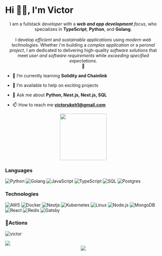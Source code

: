 # Hi 👋🏾, I'm Victor
<p align="center">I am a fullstack<i><b></b> developer</i> with a <i><b>web and app development</b> focus</i>, who specializes in <b>TypeScript</b>, <b>Python</b>, and <b>Golang</b>. <br><br>I develop <i>efficient</i> and <i>sustainable</i> <i>applications</i> using <i>modern web technologies</i>. Whether i'm building a <i>complex application</i> or a <i>peronal project</i>, I am dedicated to delivering high-quality <i>software solutions</i> that meet <i>user and software requirements</i> while <i>exceeding specified expectations</i>.<br>
💫
<p>
  
  - 🌱 I’m currently learning **Solidity and Chainlink**

- 🤝 I’m available to help on exciting projects

- 💬 Ask me about **Python, Nest.js, Next.js, SQL**

- 📫 How to reach me **victorukeh1@gmail.com**
	
<div align="center">
    <img height="150px" src="https://github-profile-trophy.vercel.app/?username=victorukeh&&title=MultiLanguage,Repositories,Commits&column=3&margin-w=30&margin-h=15"/>
</div>
  
### Languages

![Python](https://img.shields.io/badge/-Python-000?&logo=Python)
![Golang](https://img.shields.io/badge/-Golang-000?&logo=Go)
![JavaScript](https://img.shields.io/badge/-JavaScript-000?&logo=JavaScript)
![TypeScript](https://img.shields.io/badge/-TypeScript-000?&logo=TypeScript)
![SQL](https://img.shields.io/badge/-SQL-000?&logo=MySQL)
![Postgres](https://img.shields.io/badge/-Postgres-000?&logo=Postgresql)
  
### Technologies

![AWS](https://img.shields.io/badge/-AWS-000?&logo=Amazon-AWS&logoColor=F90)
![Docker](https://img.shields.io/badge/-Docker-000?&logo=Docker)
![Nestjs](https://img.shields.io/badge/-Nestjs-000?&logo=Nestjs)
![Kubernetes](https://img.shields.io/badge/-Kubernetes-000?&logo=Kubernetes)
![Linux](https://img.shields.io/badge/-Linux-000?&logo=Linux)
![Node.js](https://img.shields.io/badge/-Node.js-000?&logo=node.js)
![MongoDB](https://img.shields.io/badge/-MongoDB-000?&logo=Mongodb)
![React](https://img.shields.io/badge/-React-000?&logo=React)
![Redis](https://img.shields.io/badge/-Redis-000?&logo=Redis)
![Gatsby](https://img.shields.io/badge/-Gatsby-000?&logo=Gatsby)
  
### 🔭Actions

<div>
      <p><img align="center" src="https://github-readme-streak-stats.herokuapp.com?user=victorukeh&theme=dark&hide_border=true" alt="victor" /></p>
	 <img src="https://metrics.lecoq.io/victorukeh?template=classic"/>
</div>
<div align="center">
	<img src="https://cdn.jsdelivr.net/gh/holic-x/holic-x/assets/github-contribution-grid-snake.svg" />
</div>

<!-- <div align="center">
    <img height="300px" src="https://activity-graph.herokuapp.com/graph?username=victorukeh&theme=github"/>
</div>
   -->
  


